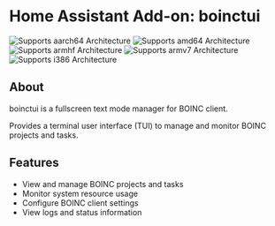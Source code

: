 # Home Assistant Add-on: boinctui

![Supports aarch64 Architecture][aarch64-shield]
![Supports amd64 Architecture][amd64-shield]
![Supports armhf Architecture][armhf-shield]
![Supports armv7 Architecture][armv7-shield]
![Supports i386 Architecture][i386-shield]

## About

boinctui is a fullscreen text mode manager for BOINC client.

Provides a terminal user interface (TUI) to manage and monitor BOINC projects and tasks.

## Features

- View and manage BOINC projects and tasks
- Monitor system resource usage
- Configure BOINC client settings
- View logs and status information

[aarch64-shield]: https://img.shields.io/badge/aarch64-yes-green.svg
[amd64-shield]: https://img.shields.io/badge/amd64-yes-green.svg
[armhf-shield]: https://img.shields.io/badge/armhf-yes-green.svg
[armv7-shield]: https://img.shields.io/badge/armv7-yes-green.svg
[i386-shield]: https://img.shields.io/badge/i386-yes-green.svg
[hectorespert]: https://github.com/hectorespert
